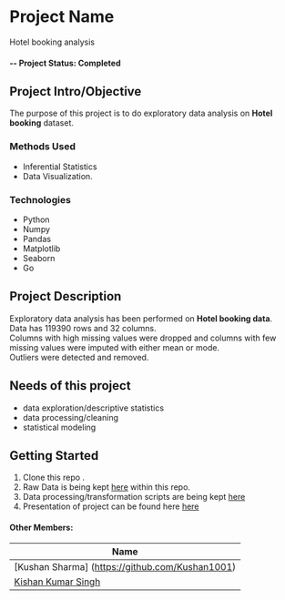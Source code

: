 

# Project Name
Hotel booking analysis

#### -- Project Status: Completed

## Project Intro/Objective
The purpose of this project is to do exploratory data analysis on **Hotel booking** dataset.

### Methods Used
* Inferential Statistics
* Data Visualization.

### Technologies
* Python 
* Numpy
* Pandas
* Matplotlib
* Seaborn
* Go

## Project Description
Exploratory data analysis has been performed on **Hotel booking data**.  
Data has 119390 rows and 32 columns.  
Columns with high missing values were dropped and columns with few missing values were imputed with either mean or mode.  
Outliers were detected and removed.  

## Needs of this project
- data exploration/descriptive statistics
- data processing/cleaning
- statistical modeling

## Getting Started

1. Clone this repo .
2. Raw Data is being kept [here](https://github.com/aynaval/Hotel-booking-analysis_EDA/tree/main/Data) within this repo.  
3. Data processing/transformation scripts are being kept [here](https://github.com/aynaval/Hotel-booking-analysis_EDA/blob/main/Team_notebook_Hotel_booking_analysis.ipynb)
4. Presentation of project can be found here [here](https://github.com/aynaval/Hotel-booking-analysis_EDA/blob/main/Hotel%20booking%20analysis%20ppt.pdf)
  

#### Other Members:

|Name     |  
|---------|
|[Kushan Sharma] (https://github.com/Kushan1001)| 
|[Kishan Kumar Singh](https://github.com/Kishan459) |     





